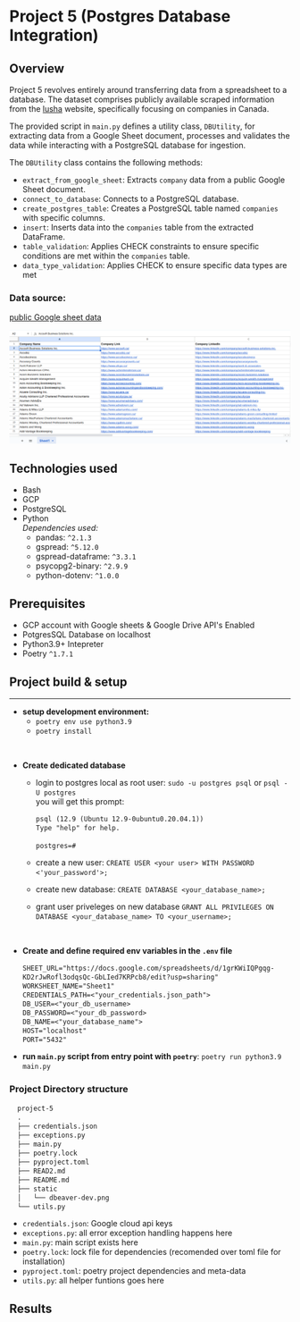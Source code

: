 # Project 5 (Postgres Database Integration)

## Overview
Project 5 revolves entirely around transferring data from a spreadsheet to a database. The dataset comprises publicly available scraped information from the [lusha](lusha.com) website, specifically focusing on companies in Canada.

The provided script in `main.py` defines a utility class, `DBUtility`, for extracting data from a Google Sheet document, processes and validates the data while interacting with a PostgreSQL database for ingestion. 

The `DBUtility` class contains the following methods:

- `extract_from_google_sheet`: Extracts `company` data from a public Google Sheet document.
- `connect_to_database`: Connects to a PostgreSQL database.
- `create_postgres_table`: Creates a PostgreSQL table named `companies` with specific columns.
- `insert`: Inserts data into the `companies` table from the extracted DataFrame.
- `table_validation`: Applies CHECK constraints to ensure specific conditions are met within the `companies` table.
- `data_type_validation`:  Applies CHECK to ensure specific data types are met 

### Data source:
[public Google sheet data](https://docs.google.com/spreadsheets/d/1grKWiIQPgqg-KD2rJwRofl3odqsQc-GbLIed7KRPcb8/edit?usp=sharing)

![google sheets data sample](./static/spreadsheet_sample.png)

## Technologies used
- Bash
- GCP
- PostgreSQL
- Python  <br>
  *Dependencies used:*
  - pandas: `^2.1.3`
  - gspread: `^5.12.0`
  - gspread-dataframe: `^3.3.1`
  - psycopg2-binary: `^2.9.9`
  - python-dotenv: `^1.0.0`


## Prerequisites
- GCP account with Google sheets & Google Drive API's Enabled
- PotgresSQL Database on localhost 
- Python3.9+ Intepreter
- Poetry `^1.7.1`

## Project build & setup 
___
- **setup development environment:** 
  - `poetry env use python3.9` 
  - `poetry install` 
<br>

- **Create dedicated database**

  - login to postgres local as root user: `sudo -u postgres psql` or `psql -U postgres` <br>  you will get this prompt: 

             
        psql (12.9 (Ubuntu 12.9-0ubuntu0.20.04.1))
        Type "help" for help.

        postgres=#
        
  - create a new user: `CREATE USER <your user> WITH PASSWORD <'your_password'>;`

  - create new database: `CREATE DATABASE <your_database_name>;`

  - grant user priveleges on new database `GRANT ALL PRIVILEGES ON DATABASE <your_database_name> TO <your_username>;`

<br>

- **Create and define required env variables in the `.env` file**
  
      SHEET_URL="https://docs.google.com/spreadsheets/d/1grKWiIQPgqg-KD2rJwRofl3odqsQc-GbLIed7KRPcb8/edit?usp=sharing"
      WORKSHEET_NAME="Sheet1"
      CREDENTIALS_PATH=<"your_credentials.json_path">
      DB_USER=<"your_db_username>
      DB_PASSWORD=<"your_db_password>
      DB_NAME=<"your_database_name">
      HOST="localhost"
      PORT="5432"

- **run `main.py` script from entry point with `poetry`**: `poetry run python3.9 main.py` 

### Project Directory structure
      project-5
      .
      ├── credentials.json
      ├── exceptions.py
      ├── main.py
      ├── poetry.lock
      ├── pyproject.toml
      ├── READ2.md
      ├── README.md
      ├── static
      │   └── dbeaver-dev.png
      └── utils.py

- `credentials.json`: Google cloud api keys
- `exceptions.py`: all error exception handling happens here
- `main.py`: main script exists here
- `poetry.lock`: lock file for dependencies (recomended over toml file for installation)
- `pyproject.toml`: poetry project dependencies and meta-data
- `utils.py`: all helper funtions goes here

## Results

<!-- ### for dev purpose only **⚠️**
- BBeaver console sample 
![BBeaver Table created](./static/dbeaver-dev.png) -->
